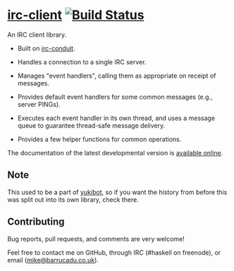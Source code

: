 [irc-client][] [![Build Status][build-status]][build-log]
===========

An IRC client library.

 - Built on [irc-conduit][].

 - Handles a connection to a single IRC server.

 - Manages "event handlers", calling them as appropriate on receipt of
   messages.

 - Provides default event handlers for some common messages (e.g.,
   server PINGs).

 - Executes each event handler in its own thread, and uses a message
   queue to guarantee thread-safe message delivery.

 - Provides a few helper functions for common operations.

The documentation of the latest developmental version is
[available online][docs].

Note
----

This used to be a part of [yukibot][], so if you want the history from
before this was split out into its own library, check there.

Contributing
------------

Bug reports, pull requests, and comments are very welcome!

Feel free to contact me on GitHub, through IRC (#haskell on freenode),
or email (mike@barrucadu.co.uk).

[irc-client]:   https://hackage.haskell.org/package/irc-client
[build-status]: http://ci.barrucadu.co.uk/job/irc-client%20(lts)/badge/icon?style=plastic
[build-log]:    http://ci.barrucadu.co.uk/job/irc-client%20(lts)/
[docs]:         https://barrucadu.github.io/irc-client/
[irc-conduit]:  https://hackage.haskell.org/package/irc-conduit
[yukibot]:      https://github.com/barrucadu/yukibot
